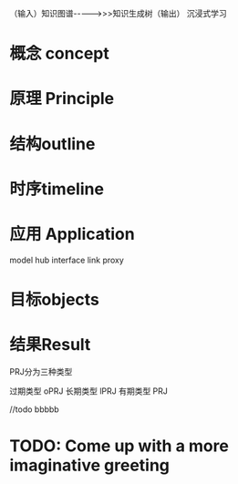 
（输入）知识图谱----->>>知识生成树（输出） 沉浸式学习


# 概念 concept
# 原理 Principle

# 结构outline

# 时序timeline

# 应用 Application

model  hub  interface link  proxy 
# 目标objects
# 结果Result



PRJ分为三种类型

过期类型 oPRJ
长期类型 lPRJ
有期类型 PRJ
  

//todo bbbbb

# TODO: Come up with a more imaginative greeting


